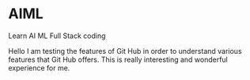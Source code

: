 # AIML
Learn AI ML Full Stack coding

Hello I am testing the features of Git Hub in order to understand various features that Git Hub offers.
This is really interesting and wonderful experience for me.
